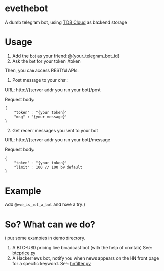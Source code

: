 # evethebot

A dumb telegram bot, using [TiDB Cloud](https://tidbcloud.com) as backend storage

# Usage

1. Add the bot as your friend: @{your_telegram_bot_id}
2. Ask the bot for your token: /token

Then, you can access RESTful APIs:

1. Post message to your chat:

URL: http://{server addr you run your bot}/post

Request body:

```
{
    "token" : "{your token}"
    "msg" : "{your message}"
}
```


2. Get recent messages you sent to your bot

URL: http://{server addr you run your bot}/message

Request body:

```
{
    "token" : "{your token}"
    "limit" : 100 // 100 by default
}
```

# Example

Add `@eve_is_not_a_bot` and have a try:)

# So? What can we do?

I put some examples in demo directory.

1. A BTC-USD pricing live broadcast bot (with the help of crontab) See: [btcprice.py](https://github.com/c4pt0r/evethebot/blob/main/demo/btcprice.py)
2. A Hackernews bot, notify you when news appears on the HN front page for a specific keyword. See: [hnfilter.py](https://github.com/c4pt0r/evethebot/blob/main/demo/hnfilter.py)



